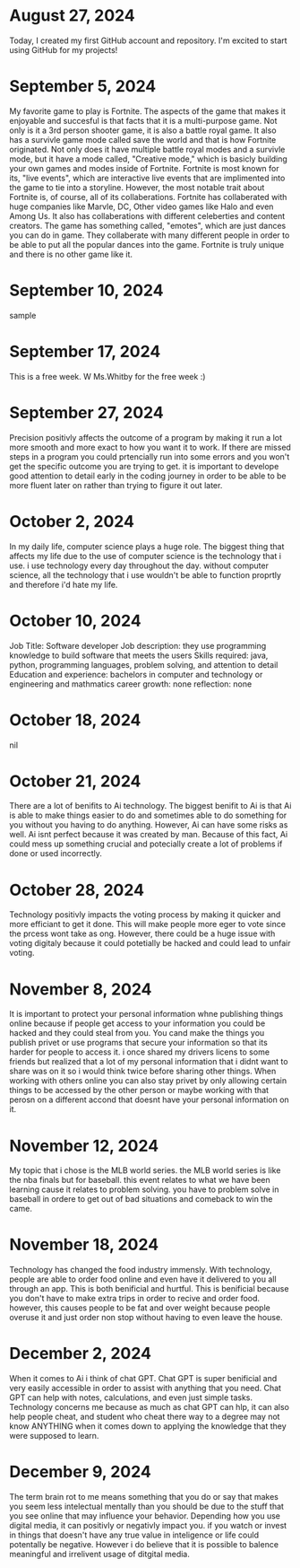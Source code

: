 # August 27, 2024
Today, I created my first GitHub account and repository. I'm excited to start using GitHub for my projects!
# September 5, 2024
My favorite game to play is Fortnite. The aspects of the game that makes it enjoyable and succesful is that facts that it is a multi-purpose game. Not only is it a 3rd person shooter game, it is also a battle royal game. It also has a survivle game mode called save the world and that is how Fortnite originated. Not only does it have multiple battle royal modes and a survivle mode, but it have a mode called, "Creative mode," which is basicly building your own games and modes inside of Fortnite. Fortnite is most known for its, "live events", which are interactive live events that are implimented into the game to tie into a storyline. However, the most notable trait about Fortnite is, of course, all of its collaberations. Fortnite has collaberated with huge companies like Marvle, DC, Other video games like Halo and even Among Us. It also has collaberations with different celeberties and content creators. The game has something called, "emotes", which are just dances you can do in game. They collaberate with many different people in order to be able to put all the popular dances into the game. Fortnite is truly unique and there is no other game like it.
# September 10, 2024
sample
# September 17, 2024
This is a free week. W Ms.Whitby for the free week :) 
# September 27, 2024
Precision positivly affects the outcome of a program by making it run a lot more smooth and more exact to how you want it to work. If there are missed steps in a program you could prtencially run into some errors and you won't get the specific outcome you are trying to get. it is important to develope good attention to detail early in the coding journey in order to be able to be more fluent later on rather than trying to figure it out later.
# October 2, 2024
In my daily life, computer science plays a huge role. The biggest thing that affects my life due to the use of computer science is the technology that i use. i use technology every day throughout the day. without computer science, all the technology that i use wouldn't be able to function proprtly and therefore i'd hate my life.
# October 10, 2024
Job Title: Software developer
Job description: they use programming knowledge to build software that meets the users
Skills required: java, python, programming languages, problem solving, and attention to detail
Education and experience: bachelors in computer and technology or engineering and mathmatics
career growth: none
reflection: none
# October 18, 2024
nil
# October 21, 2024 
There are a lot of benifits to Ai technology. The biggest benifit to Ai is that Ai is able to make things easier to do and sometimes able to do something for you without you having to do anything. However, Ai can have some risks as well. Ai isnt perfect because it was created by man. Because of this fact, Ai could mess up something crucial and potecially create a lot of problems if done or used incorrectly.
# October 28, 2024
Technology positivly impacts the voting process by making it quicker and more efficiant to get it done. This will make people more eger to vote since the prcess wont take as ong. However, there could be a huge issue with voting digitaly because it could potetially be hacked and could lead to unfair voting.
# November 8, 2024
It is important to protect your personal information whne publishing things online because if people get access to your information you could be hacked and they could steal from you. You cand make the things you publish privet or use programs that secure your information so that its harder for people to access it. i once shared my drivers licens to some friends but realized that a lot of my personal information that i didnt want to share was on it so i would think twice before sharing other things. When working with others online you can also stay privet by only allowing certain things to be accessed by the other person or maybe working with that perosn on a different accond that doesnt have your personal information on it. 
# November 12, 2024
My topic that i chose is the MLB world series. the MLB world series is like the nba finals but for baseball. this event relates to what we have been learning cause it relates to problem solving. you have to problem solve in baseball in ordere to get out of bad situations and comeback to win the came.
# November 18, 2024
Technology has changed the food industry immensly. With technology, people are able to order food online and even have it delivered to you all through an app. This is both benificial and hurtful. This is benificial because you don't have to make extra trips in order to recive and order food. however, this causes people to be fat and over weight because people overuse it and just order non stop without having to even leave the house.
# December 2, 2024
When it comes to Ai i think of chat GPT. Chat GPT is super benificial and very easily accessible in order to assist with anything that you need. Chat GPT can help with notes, calculations, and even just simple tasks. Technology concerns me because as much as chat GPT can hlp, it can also help people cheat, and student who cheat there way to a degree may not know ANYTHING when it comes down to applying the knowledge that they were supposed to learn. 
# December 9, 2024
The term brain rot to me means something that you do or say that makes you seem less intelectual mentally than you should be due to the stuff that you see online that may influence your behavior. Depending how you use digital media, it can positivly or negativly impact you. if you watch or invest in things that doesn't have any true value in inteligence or life could potentally be negative. However i do believe that it is possible to balence meaningful and irrelivent usage of ditgital media. 
